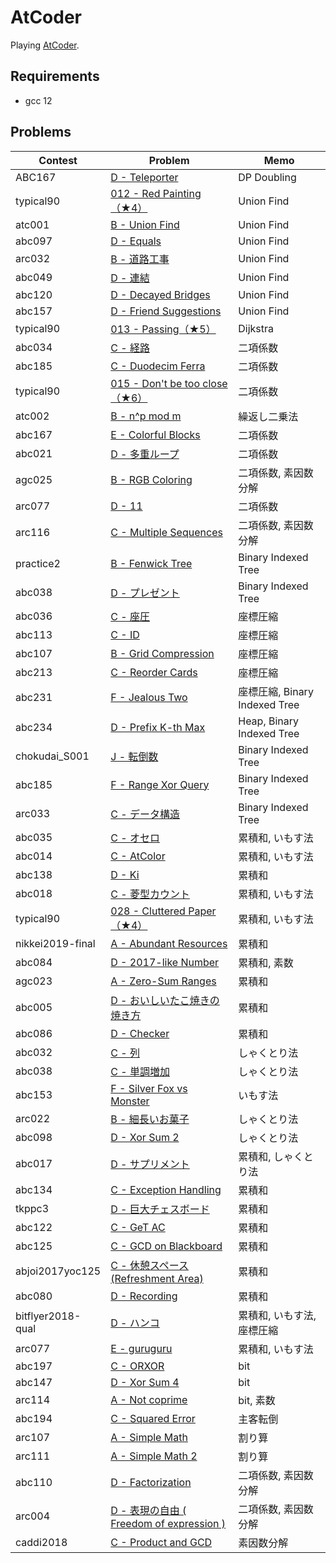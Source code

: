 # AtCoder

Playing [AtCoder](https://atcoder.jp/).

## Requirements

- gcc 12

## Problems

| Contest           | Problem                                                                                          | Memo                          |
| ----------------- | ------------------------------------------------------------------------------------------------ | ----------------------------- |
| ABC167            | [D - Teleporter](https://atcoder.jp/contests/abc167/tasks/abc167_d)                              | DP Doubling                   |
| typical90         | [012 - Red Painting（★4）](https://atcoder.jp/contests/typical90/tasks/typical90_l)              | Union Find                    |
| atc001            | [B - Union Find](https://atcoder.jp/contests/atc001/tasks/unionfind_a)                           | Union Find                    |
| abc097            | [D - Equals](https://atcoder.jp/contests/abc097/tasks/arc097_b)                                  | Union Find                    |
| arc032            | [B - 道路工事](https://atcoder.jp/contests/arc032/tasks/arc032_2)                                | Union Find                    |
| abc049            | [D - 連結](https://atcoder.jp/contests/abc049/tasks/arc065_b)                                    | Union Find                    |
| abc120            | [D - Decayed Bridges](https://atcoder.jp/contests/abc120/tasks/abc120_d)                         | Union Find                    |
| abc157            | [D - Friend Suggestions](https://atcoder.jp/contests/abc157/tasks/abc157_d)                      | Union Find                    |
| typical90         | [013 - Passing（★5）](https://atcoder.jp/contests/typical90/tasks/typical90_m)                   | Dijkstra                      |
| abc034            | [C - 経路](https://atcoder.jp/contests/abc034/tasks/abc034_c)                                    | 二項係数                      |
| abc185            | [C - Duodecim Ferra](https://atcoder.jp/contests/abc185/tasks/abc185_c)                          | 二項係数                      |
| typical90         | [015 - Don't be too close（★6）](https://atcoder.jp/contests/typical90/tasks/typical90_o)        | 二項係数                      |
| atc002            | [B - n^p mod m](https://atcoder.jp/contests/atc002/tasks/atc002_b)                               | 繰返し二乗法                  |
| abc167            | [E - Colorful Blocks](https://atcoder.jp/contests/abc167/tasks/abc167_e)                         | 二項係数                      |
| abc021            | [D - 多重ループ](https://atcoder.jp/contests/abc021/tasks/abc021_d)                            | 二項係数                      |
| agc025            | [B - RGB Coloring](https://atcoder.jp/contests/agc025/tasks/agc025_b)                            | 二項係数, 素因数分解          |
| arc077            | [D - 11](https://atcoder.jp/contests/arc077/tasks/arc077_b)                                      | 二項係数                      |
| arc116            | [C - Multiple Sequences](https://atcoder.jp/contests/arc116/tasks/arc116_c)                      | 二項係数, 素因数分解          |
| practice2         | [B - Fenwick Tree](https://atcoder.jp/contests/practice2/tasks/practice2_b)                      | Binary Indexed Tree           |
| abc038            | [D - プレゼント](https://atcoder.jp/contests/abc038/tasks/abc038_d)                          | Binary Indexed Tree           |
| abc036            | [C - 座圧](https://atcoder.jp/contests/abc036/tasks/abc036_c)                                    | 座標圧縮                      |
| abc113            | [C - ID](https://atcoder.jp/contests/abc113/tasks/abc113_c)                                      | 座標圧縮                      |
| abc107            | [B - Grid Compression](https://atcoder.jp/contests/abc107/tasks/abc107_b)                        | 座標圧縮                      |
| abc213            | [C - Reorder Cards](https://atcoder.jp/contests/abc213/tasks/abc213_c)                           | 座標圧縮                      |
| abc231            | [F - Jealous Two](https://atcoder.jp/contests/abc231/tasks/abc231_f)                             | 座標圧縮, Binary Indexed Tree |
| abc234            | [D - Prefix K-th Max](https://atcoder.jp/contests/abc234/tasks/abc234_d)                         | Heap, Binary Indexed Tree     |
| chokudai_S001     | [J - 転倒数](https://atcoder.jp/contests/chokudai_S001/tasks/chokudai_S001_j)                    | Binary Indexed Tree           |
| abc185            | [F - Range Xor Query](https://atcoder.jp/contests/abc185/tasks/abc185_f)                         | Binary Indexed Tree           |
| arc033            | [C - データ構造](https://atcoder.jp/contests/arc033/tasks/arc033_3)                            | Binary Indexed Tree           |
| abc035            | [C - オセロ](https://atcoder.jp/contests/abc035/tasks/abc035_c)                                  | 累積和, いもす法              |
| abc014            | [C - AtColor](https://atcoder.jp/contests/abc014/tasks/abc014_3)                                 | 累積和, いもす法              |
| abc138            | [D - Ki](https://atcoder.jp/contests/abc138/tasks/abc138_d)                                      | 累積和                        |
| abc018            | [C - 菱型カウント](https://atcoder.jp/contests/abc018/tasks/abc018_3)                            | 累積和, いもす法              |
| typical90         | [028 - Cluttered Paper（★4）](https://atcoder.jp/contests/typical90/tasks/typical90_ab)          | 累積和, いもす法              |
| nikkei2019-final  | [A - Abundant Resources](https://atcoder.jp/contests/nikkei2019-final/tasks/nikkei2019_final_a)  | 累積和                        |
| abc084            | [D - 2017-like Number](https://atcoder.jp/contests/abc084/tasks/abc084_d)                        | 累積和, 素数                  |
| agc023            | [A - Zero-Sum Ranges](https://atcoder.jp/contests/agc023/tasks/agc023_a)                         | 累積和                        |
| abc005            | [D - おいしいたこ焼きの焼き方](https://atcoder.jp/contests/abc005/tasks/abc005_4)                | 累積和                        |
| abc086            | [D - Checker](https://atcoder.jp/contests/abc086/tasks/arc089_b)                                 | 累積和                        |
| abc032            | [C - 列](https://atcoder.jp/contests/abc032/tasks/abc032_c)                                      | しゃくとり法                  |
| abc038            | [C - 単調増加](https://atcoder.jp/contests/abc038/tasks/abc038_c)                                | しゃくとり法                  |
| abc153            | [F - Silver Fox vs Monster](https://atcoder.jp/contests/abc153/tasks/abc153_f)                   | いもす法                      |
| arc022            | [B - 細長いお菓子](https://atcoder.jp/contests/arc022/tasks/arc022_2)                            | しゃくとり法                  |
| abc098            | [D - Xor Sum 2](https://atcoder.jp/contests/abc098/tasks/arc098_b)                               | しゃくとり法                  |
| abc017            | [D - サプリメント](https://atcoder.jp/contests/abc017/tasks/abc017_4)                          | 累積和, しゃくとり法          |
| abc134            | [C - Exception Handling](https://atcoder.jp/contests/abc134/tasks/abc134_c)                      | 累積和                        |
| tkppc3            | [D - 巨大チェスボード](https://atcoder.jp/contests/tkppc3/tasks/tkppc3_d)                    | 累積和                        |
| abc122            | [C - GeT AC](https://atcoder.jp/contests/abc122/tasks/abc122_c)                                  | 累積和                        |
| abc125            | [C - GCD on Blackboard](https://atcoder.jp/contests/abc125/tasks/abc125_c)                       | 累積和                        |
| abjoi2017yoc125   | [C - 休憩スペース (Refreshment Area)](https://atcoder.jp/contests/joi2017yo/tasks/joi2017yo_c) | 累積和                        |
| abc080            | [D - Recording](https://atcoder.jp/contests/abc080/tasks/abc080_d)                               | 累積和                        |
| bitflyer2018-qual | [D - ハンコ](https://atcoder.jp/contests/bitflyer2018-qual/tasks/bitflyer2018_qual_d)            | 累積和, いもす法, 座標圧縮    |
| arc077            | [E - guruguru](https://atcoder.jp/contests/arc077/tasks/arc077_c)                                | 累積和, いもす法              |
| abc197            | [C - ORXOR](https://atcoder.jp/contests/abc197/tasks/abc197_c)                                   | bit                           |
| abc147            | [D - Xor Sum 4](https://atcoder.jp/contests/abc147/tasks/abc147_d)                               | bit                           |
| arc114            | [A - Not coprime](https://atcoder.jp/contests/arc114/tasks/arc114_a)                             | bit, 素数                     |
| abc194            | [C - Squared Error](https://atcoder.jp/contests/abc194/tasks/abc194_c)                           | 主客転倒                      |
| arc107            | [A - Simple Math](https://atcoder.jp/contests/arc107/tasks/arc107_a)                             | 割り算                        |
| arc111            | [A - Simple Math 2](https://atcoder.jp/contests/arc111/tasks/arc111_a)                           | 割り算                        |
| abc110            | [D - Factorization](https://atcoder.jp/contests/abc110/tasks/abc110_d)                           | 二項係数, 素因数分解          |
| arc004            | [D - 表現の自由 ( Freedom of expression )](https://atcoder.jp/contests/arc004/tasks/arc004_4)    | 二項係数, 素因数分解          |
| caddi2018         | [C - Product and GCD](https://atcoder.jp/contests/caddi2018/tasks/caddi2018_a)                   | 素因数分解                    |
